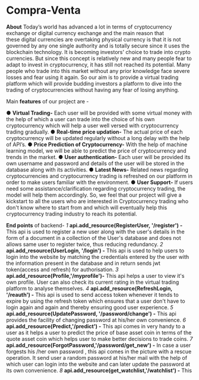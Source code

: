 # Compra-Venta

**About**
Today’s world has advanced a lot in terms of cryptocurrency exchange or digital currency exchange and the main reason that<br /> these digital currencies are overtaking physical currency is that it is not governed by any one single authority and is totally secure since it uses the blockchain technology. It is becoming investors' choice to
trade into crypto currencies. But since this concept is relatively new and many people fear to adapt to invest in cryptocurrency, it has still not reached its potential. Many people who trade into this market without any prior knowledge face severe losses and fear using it again. So our aim is to provide a virtual trading platform which will provide budding investors a platform to dive into the trading of cryptocurrencies without having any fear of losing anything.

Main **features** of our project are -

● **Virtual Trading-** Each user will be provided with some virtual money with the help of which a user can trade into the choice of his own cryptocurrency which will help a user well versed with cryptocurrency trading gradually.
● **Real-time price updation-** The actual price of each cryptocurrency will be updated regularly without a long delay with the help of API’s.
● **Price Prediction of Cryptocurrency-** With the help of machine learning model, we will be able to predict the price of cryptocurrency and trends in the market.
● **User authentication-** Each user will be provided its own username and password and details of the user will be stored in the database along with its activities.
● **Latest News-** Related news regarding cryptocurrencies and cryptocurrency trading is refreshed on our platform in order to make users familiar with the environment.
● **User Support-** If users need some assistance/clarification regarding cryptocurrency trading, the model will help them accordingly.
So, we feel that our project will give a kickstart to all the users who are interested in Cryptocurrency trading who don't know where to start from and which will eventually help this cryptocurrency trading industry to reach its potential.

**End points** of backend-
*1* **api.add_resource(RegisterUser, '/register') -** This api is used to register a new user along with the user's details in the form of a document in a collection of the User's database and does not allows same user to register twice, thus reducing redundancy.
*2* **api.add_resource(UserLogin, '/login') -** This api is used to help users to login into the website by matching the credentials entered by the user with the information present in the database and in return sends jwt token(access and refresh) for authorisation.
*3* **api.add_resource(Profile,'/myprofile')-** This api helps a user to view it's own profile. User can also check its current rating in the virtual trading platform to analyse themselves.
*4* **api.add_resource(RefreshLogin, '/reauth') -** This api is used to send access token whenever it tends to expire by using the refresh token which ensures that a user don't have to login again and again and thereby ensuring good user experience.
*5* **api.add_resource(UpdatePassword, '/password/change') -** This api provides the facility of changing password at his/her own convenience.
*6* **api.add_resource(Predict,'/predict') -** This api comes in very handy to a user as it helps a user to predict the price of base asset coin in terms of the quote asset coin which helps user to make better decisions to trade coins.
*7* **api.add_resource(ForgotPassword,'/password/get_new') -** In case a user forgests his /her own password , this api comes in the picture with a rescue operation. It send user a random password at his/her mail with the help of which user can login into the website and can later update the password at its own convenience.
*8* **api.add_resource(get_watchlist,'/watchlist') -** This 



